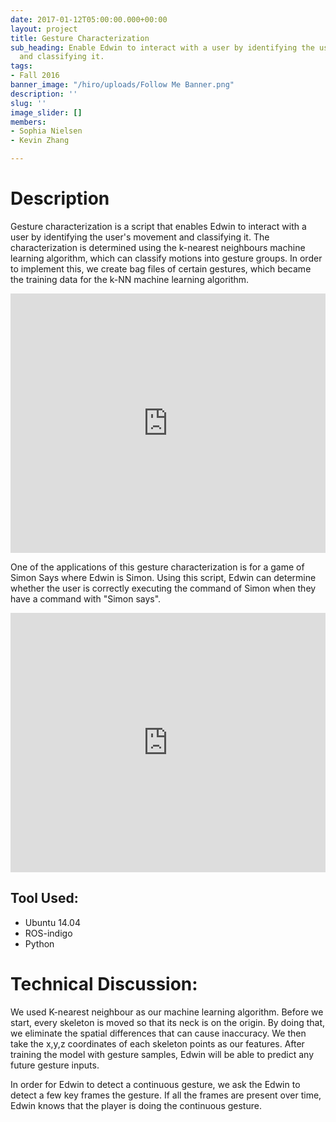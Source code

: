 ```yaml
---
date: 2017-01-12T05:00:00.000+00:00
layout: project
title: Gesture Characterization
sub_heading: Enable Edwin to interact with a user by identifying the user's movement
  and classifying it.
tags:
- Fall 2016
banner_image: "/hiro/uploads/Follow Me Banner.png"
description: ''
slug: ''
image_slider: []
members:
- Sophia Nielsen
- Kevin Zhang

---
```

# Description

Gesture characterization is a script that enables Edwin to interact with a user by identifying the user's movement and classifying it. The characterization is determined using the k-nearest neighbours machine learning algorithm, which can classify motions into gesture groups. In order to implement this, we create bag files of certain gestures, which became the training data for the k-NN machine learning algorithm.

<iframe width="100%" height="415" src="https://www.youtube.com/embed/RtoUyLTEEvw" frameborder="0" allow="accelerometer; autoplay; encrypted-media; gyroscope; picture-in-picture" allowfullscreen></iframe>

One of the applications of this gesture characterization is for a game of Simon Says where Edwin is Simon. Using this script, Edwin can determine whether the user is correctly executing the command of Simon when they have a command with "Simon says".

<iframe width="100%" height="415" src="https://www.youtube.com/embed/kCLjpbolOgk" frameborder="0" allow="accelerometer; autoplay; encrypted-media; gyroscope; picture-in-picture" allowfullscreen></iframe>

## Tool Used:

* Ubuntu 14.04
* ROS-indigo
* Python

# Technical Discussion:

We used K-nearest neighbour as our machine learning algorithm. Before we start, every skeleton is moved so that its neck is on the origin. By doing that, we eliminate the spatial differences that can cause inaccuracy. We then take the x,y,z coordinates of each skeleton points as our features. After training the model with gesture samples, Edwin will be able to predict any future gesture inputs.

In order for Edwin to detect a continuous gesture, we ask the Edwin to detect a few key frames the gesture. If all the frames are present over time, Edwin knows that the player is doing the continuous gesture.